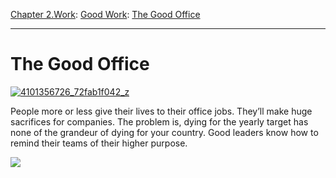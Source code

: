 [Chapter 2.Work](https://www.theschooloflife.com/thebookoflife/category/work/): [Good Work](https://www.theschooloflife.com/thebookoflife/category/work/good-work/): [The Good Office](https://www.theschooloflife.com/thebookoflife/the-good-office/)

* * *

# The Good Office

[![4101356726_72fab1f042_z](https://www.theschooloflife.com/thebookoflife/wp-content/uploads/2015/06/4101356726_72fab1f042_z.jpg)](http://www.thebookoflife.org/wp-content/uploads/2015/06/4101356726_72fab1f042_z.jpg)

People more or less give their lives to their office jobs. They’ll make huge sacrifices for companies. The problem is, dying for the yearly target has none of the grandeur of dying for your country. Good leaders know how to remind their teams of their higher purpose.

[![](https://img.youtube.com/vi/j6wpHzE-tfk/0.jpg)](https://www.youtube.com/embed/j6wpHzE-tfk '')
